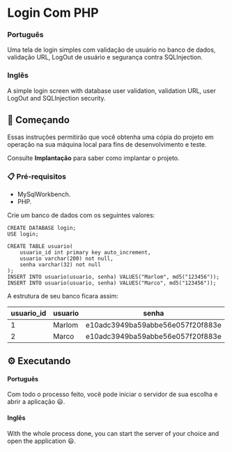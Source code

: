 # Login Com PHP

### Português
Uma tela de login simples com validação de usuário no banco de dados, validação URL, LogOut de usuário e segurança contra SQLInjection.

### Inglês
A simple login screen with database user validation, validation URL, user LogOut and SQLInjection security.

## 🚀 Começando

Essas instruções permitirão que você obtenha uma cópia do projeto em operação na sua máquina local para fins de desenvolvimento e teste.

Consulte **Implantação** para saber como implantar o projeto.

### 📋 Pré-requisitos
- MySqlWorkbench.
- PHP.

Crie um banco de dados com os seguintes valores:

```
CREATE DATABASE login;
USE login;

CREATE TABLE usuario(
    usuario_id int primary key auto_increment,
    usuario varchar(200) not null,
    senha varchar(32) not null
);
INSERT INTO usuario(usuario, senha) VALUES("Marlom", md5("123456"));
INSERT INTO usuario(usuario, senha) VALUES("Marco", md5("123456"));

```
A estrutura de seu banco ficara assim:

| usuario_id | usuario | senha |
|------------|---------|-------|
| 1          | Marlom  | e10adc3949ba59abbe56e057f20f883e |
| 2          | Marco   | e10adc3949ba59abbe56e057f20f883e |

## ⚙️ Executando

#### Português
Com todo o processo feito, você pode iniciar o servidor de sua escolha e abrir a aplicação 😃.

#### Inglês
With the whole process done, you can start the server of your choice and open the application 😃.

